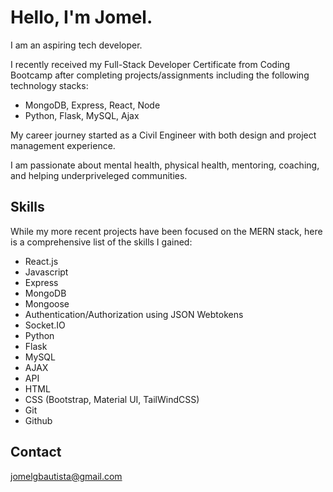 # Hello, I'm Jomel.

I am an aspiring tech developer.

I recently received my Full-Stack Developer Certificate from Coding Bootcamp after completing projects/assignments including the following technology stacks:

- MongoDB, Express, React, Node
- Python, Flask, MySQL, Ajax

My career journey started as a Civil Engineer with both design and project management experience.

I am passionate about mental health, physical health, mentoring, coaching, and helping underpriveleged communities.
## Skills
While my more recent projects have been focused on the MERN stack, here is a comprehensive list of the skills I gained:

- React.js
- Javascript
- Express
- MongoDB
- Mongoose
- Authentication/Authorization using JSON Webtokens
- Socket.IO
- Python
- Flask
- MySQL
- AJAX
- API
- HTML
- CSS (Bootstrap, Material UI, TailWindCSS)
- Git
- Github



## Contact
jomelgbautista@gmail.com

<!--
**jomelbautista/jomelbautista** is a ✨ _special_ ✨ repository because its `README.md` (this file) appears on your GitHub profile.

Here are some ideas to get you started:

- 🔭 I’m currently working on ...
- 🌱 I’m currently learning ...
- 👯 I’m looking to collaborate on ...
- 🤔 I’m looking for help with ...
- 💬 Ask me about ...
- 📫 How to reach me: ...
- 😄 Pronouns: ...
- ⚡ Fun fact: ...
-->
